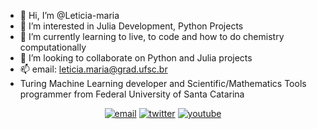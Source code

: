 - 👋 Hi, I’m @Leticia-maria
- 👀 I’m interested in Julia Development, Python Projects
- 🌱 I’m currently learning to live, to code and how to do chemistry computationally
- 💞️ I’m looking to collaborate on Python and Julia projects
- 📫 email: leticia.maria@grad.ufsc.br
- Turing Machine Learning developer and Scientific/Mathematics Tools programmer from Federal University of Santa Catarina


<p align="center">
  <a href="mailto:leticiapequeno30@gmail.com"><img src="https://img.icons8.com/color/96/000000/gmail.png" alt="email"/></a>
  <a href="https://twitter.com/LetciaMariaPeq1"><img src="https://img.icons8.com/color/96/000000/twitter-squared.png" alt="twitter"/></a>
  <a href="https://www.youtube.com/channel/UCjGH-n0jtFDtaWAfC0LEE6w"><img src="https://img.icons8.com/color/96/000000/youtube.png" alt="youtube"/></a>
</p>


<!---
Leticia-maria/Leticia-maria is a ✨ special ✨ repository because its `README.md` (this file) appears on your GitHub profile.
You can click the Preview link to take a look at your changes.
--->
